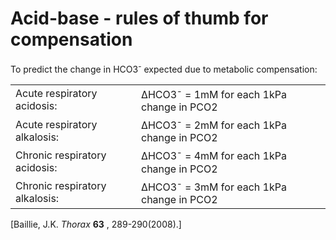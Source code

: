---
---
# Acid-base - rules of thumb for compensation

To predict the change in HCO3<sup>-</sup> expected due to metabolic
compensation:

<table>
<tbody>
<tr class="odd">
<td>Acute respiratory acidosis:</td>
<td>ΔHCO3<sup>-</sup> = 1mM for each 1kPa change in PCO2</td>
</tr>
<tr class="even">
<td>Acute respiratory alkalosis:</td>
<td>ΔHCO3<sup>-</sup> = 2mM for each 1kPa change in PCO2</td>
</tr>
<tr class="odd">
<td>Chronic respiratory acidosis:</td>
<td>ΔHCO3<sup>-</sup> = 4mM for each 1kPa change in PCO2</td>
</tr>
<tr class="even">
<td>Chronic respiratory alkalosis:</td>
<td>ΔHCO3<sup>-</sup> = 3mM for each 1kPa change in PCO2</td>
</tr>
</tbody>
</table>

\[Baillie, J.K. *Thorax* **63** , 289-290(2008).\]
